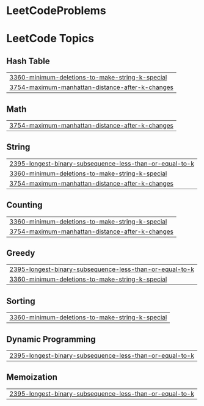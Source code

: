 # LeetCodeProblems
<!---LeetCode Topics Start-->
# LeetCode Topics
## Hash Table
|  |
| ------- |
| [3360-minimum-deletions-to-make-string-k-special](https://github.com/asingh-2112/LeetCodeProblems/tree/master/3360-minimum-deletions-to-make-string-k-special) |
| [3754-maximum-manhattan-distance-after-k-changes](https://github.com/asingh-2112/LeetCodeProblems/tree/master/3754-maximum-manhattan-distance-after-k-changes) |
## Math
|  |
| ------- |
| [3754-maximum-manhattan-distance-after-k-changes](https://github.com/asingh-2112/LeetCodeProblems/tree/master/3754-maximum-manhattan-distance-after-k-changes) |
## String
|  |
| ------- |
| [2395-longest-binary-subsequence-less-than-or-equal-to-k](https://github.com/asingh-2112/LeetCodeProblems/tree/master/2395-longest-binary-subsequence-less-than-or-equal-to-k) |
| [3360-minimum-deletions-to-make-string-k-special](https://github.com/asingh-2112/LeetCodeProblems/tree/master/3360-minimum-deletions-to-make-string-k-special) |
| [3754-maximum-manhattan-distance-after-k-changes](https://github.com/asingh-2112/LeetCodeProblems/tree/master/3754-maximum-manhattan-distance-after-k-changes) |
## Counting
|  |
| ------- |
| [3360-minimum-deletions-to-make-string-k-special](https://github.com/asingh-2112/LeetCodeProblems/tree/master/3360-minimum-deletions-to-make-string-k-special) |
| [3754-maximum-manhattan-distance-after-k-changes](https://github.com/asingh-2112/LeetCodeProblems/tree/master/3754-maximum-manhattan-distance-after-k-changes) |
## Greedy
|  |
| ------- |
| [2395-longest-binary-subsequence-less-than-or-equal-to-k](https://github.com/asingh-2112/LeetCodeProblems/tree/master/2395-longest-binary-subsequence-less-than-or-equal-to-k) |
| [3360-minimum-deletions-to-make-string-k-special](https://github.com/asingh-2112/LeetCodeProblems/tree/master/3360-minimum-deletions-to-make-string-k-special) |
## Sorting
|  |
| ------- |
| [3360-minimum-deletions-to-make-string-k-special](https://github.com/asingh-2112/LeetCodeProblems/tree/master/3360-minimum-deletions-to-make-string-k-special) |
## Dynamic Programming
|  |
| ------- |
| [2395-longest-binary-subsequence-less-than-or-equal-to-k](https://github.com/asingh-2112/LeetCodeProblems/tree/master/2395-longest-binary-subsequence-less-than-or-equal-to-k) |
## Memoization
|  |
| ------- |
| [2395-longest-binary-subsequence-less-than-or-equal-to-k](https://github.com/asingh-2112/LeetCodeProblems/tree/master/2395-longest-binary-subsequence-less-than-or-equal-to-k) |
<!---LeetCode Topics End-->
